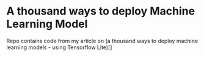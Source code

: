 # A thousand ways to deploy Machine Learning Model

Repo contains code from my article on (a thousand ways to deploy machine learning models - using Tensorflow Lite)[]
